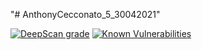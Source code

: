"# AnthonyCecconato_5_30042021" 

[![DeepScan grade](https://deepscan.io/api/teams/14397/projects/17524/branches/404625/badge/grade.svg)](https://deepscan.io/dashboard#view=project&tid=14397&pid=17524&bid=404625)
[![Known Vulnerabilities](https://snyk.io/test/github/acecconato/AnthonyCecconato_5_30042021/badge.svg)](https://snyk.io/test/github/acecconato/AnthonyCecconato_5_30042021)
